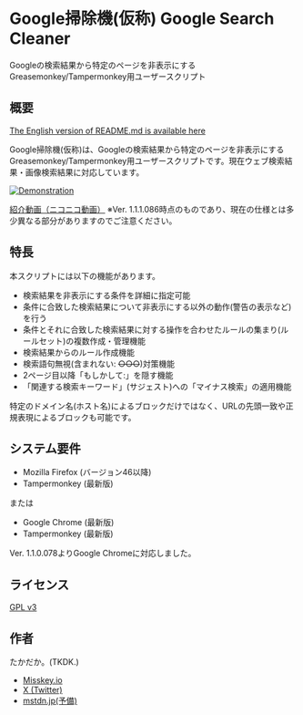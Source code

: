 Google掃除機(仮称) Google Search Cleaner
========================================

Googleの検索結果から特定のページを非表示にするGreasemonkey/Tampermonkey用ユーザースクリプト

## 概要

[The English version of README.md is available here](README.en.md)

Google掃除機(仮称)は、Googleの検索結果から特定のページを非表示にするGreasemonkey/Tampermonkey用ユーザースクリプトです。現在ウェブ検索結果・画像検索結果に対応しています。

[![Demonstration](https://github.com/djtkdk-086969/google-search-cleaner/wiki/img/demo.thumb.png)](https://github.com/djtkdk-086969/google-search-cleaner/wiki/img/demo.png)

[紹介動画（ニコニコ動画）](http://ext.nicovideo.jp/thumb_watch/sm29461061?thumb_mode=html)
※Ver. 1.1.1.086時点のものであり、現在の仕様とは多少異なる部分がありますのでご注意ください。

## 特長
本スクリプトには以下の機能があります。
* 検索結果を非表示にする条件を詳細に指定可能
* 条件に合致した検索結果について非表示にする以外の動作(警告の表示など)を行う
* 条件とそれに合致した検索結果に対する操作を合わせたルールの集まり(ルールセット)の複数作成・管理機能
* 検索結果からのルール作成機能
* 検索語句無視(含まれない: ~~○○○~~)対策機能
* 2ページ目以降「もしかして:」を隠す機能
* 「関連する検索キーワード」(サジェスト)への「マイナス検索」の適用機能

特定のドメイン名(ホスト名)によるブロックだけではなく、URLの先頭一致や正規表現によるブロックも可能です。

## システム要件
* Mozilla Firefox (バージョン46以降)
* Tampermonkey (最新版)

または

* Google Chrome (最新版)
* Tampermonkey (最新版)

Ver. 1.1.0.078よりGoogle Chromeに対応しました。

## ライセンス
[GPL v3](http://www.gnu.org/copyleft/gpl.html)

## 作者
たかだか。(TKDK.)
* [Misskey.io](https://misskey.io/@tkdk_bemusic)
* [X (Twitter)](https://twitter.com/djtkdk_086969)
* [mstdn.jp(予備)](https://mstdn.jp/@djtkdk_086969)
